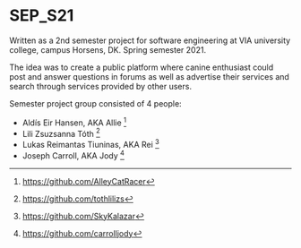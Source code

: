 # SEP_S21
Written as a 2nd semester project for software engineering at VIA university college, campus Horsens, DK.
Spring semester 2021.

The idea was to create a public platform where canine enthusiast could post and answer questions in forums as well as advertise their services and search through services provided by other users.

Semester project group consisted of 4 people:

- Aldís Eir Hansen, AKA Allie [^0]
- Lili Zsuzsanna Tóth [^1]
- Lukas Reimantas Tiuninas, AKA Rei [^2]
- Joseph Carroll, AKA Jody [^3]

[^0]: https://github.com/AlleyCatRacer
[^1]: https://github.com/tothlilizs
[^2]: https://github.com/SkyKalazar
[^3]: https://github.com/carrolljody
